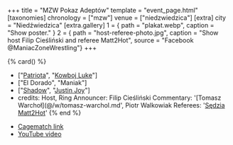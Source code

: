 +++
title = "MZW Pokaz Adeptów"
template = "event_page.html"
[taxonomies]
chronology = ["mzw"]
venue = ["niedzwiedzica"]
[extra]
city = "Niedźwiedzica"
[extra.gallery]
1 = { path = "plakat.webp", caption = "Show poster." }
2 = { path = "host-referee-photo.jpg", caption = "Show host Filip Cieśliński and referee Matt2Hot", source = "Facebook @ManiacZoneWrestling"}
+++

{% card() %}
- ["[Patriota](@/w/jedrus-bulecka.md)", "[Kowboj Luke](@/w/red-thunder.md)"]
- ["El Dorado", "Maniak"]
- ["[Shadow](@/w/shadow.md)", "[Justin Joy](@/w/justin-joy.md)"]
- credits:
    Host, Ring Announcer: Filip Cieśliński
    Commentary: '[Tomasz Warchoł](@/w/tomasz-warchol.md', Piotr Walkowiak
    Referees: '[Sędzia Matt2Hot](@/w/sedzia-matt2hot.md)'
{% end %}


* [Cagematch link](https://www.cagematch.net/?id=1&nr=112870)
* [YouTube video](https://www.youtube.com/watch?v=TtRHwYXVLB0)
